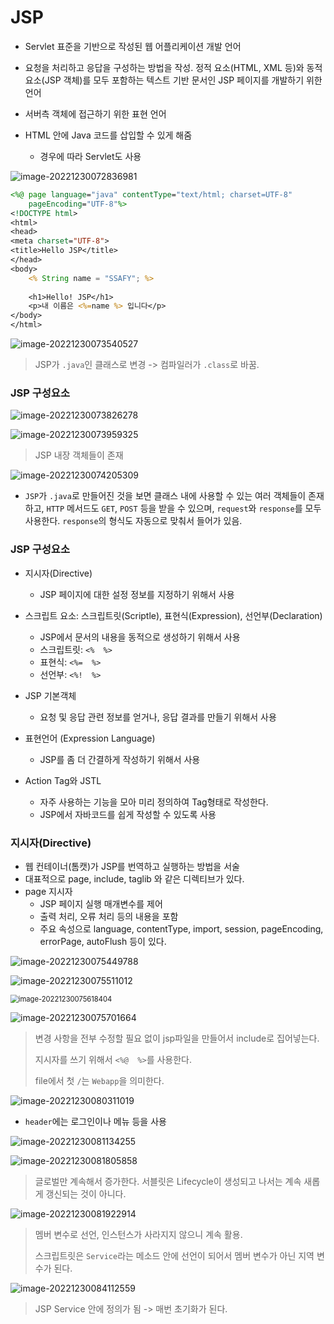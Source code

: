 # JSP

- Servlet 표준을 기반으로 작성된 웹 어플리케이션 개발 언어
- 요청을 처리하고 응답을 구성하는 방법을 작성. 정적 요소(HTML, XML 등)와 동적 요소(JSP 객체)를 모두 포함하는 텍스트 기반 문서인 JSP 페이지를 개발하기 위한 언어
- 서버측 객체에 접근하기 위한 표현 언어

- HTML 안에 Java 코드를 삽입할 수 있게 해줌
  - 경우에 따라 Servlet도 사용

![image-20221230072836981](assets/image-20221230072836981.png)

```jsp
<%@ page language="java" contentType="text/html; charset=UTF-8"
    pageEncoding="UTF-8"%>
<!DOCTYPE html>
<html>
<head>
<meta charset="UTF-8">
<title>Hello JSP</title>
</head>
<body>
	<% String name = "SSAFY"; %>
	
	<h1>Hello! JSP</h1>
	<p>내 이름은 <%=name %> 입니다</p>
</body>
</html>
```

![image-20221230073540527](assets/image-20221230073540527.png)

> JSP가 `.java`인 클래스로 변경 -> 컴파일러가 `.class`로 바꿈.

### JSP 구성요소

![image-20221230073826278](assets/image-20221230073826278.png)

![image-20221230073959325](assets/image-20221230073959325.png)

> JSP 내장 객체들이 존재

![image-20221230074205309](assets/image-20221230074205309.png)

- `JSP`가 `.java`로 만들어진 것을 보면 클래스 내에 사용할 수 있는 여러 객체들이 존재하고, `HTTP` 메서드도 `GET`, `POST` 등을 받을 수 있으며, `request`와 `response`를 모두 사용한다. `response`의 형식도 자동으로 맞춰서 들어가 있음.



### JSP 구성요소

- 지시자(Directive)
  - JSP 페이지에 대한 설정 정보를 지정하기 위해서 사용
- 스크립트 요소: 스크립트릿(Scriptle), 표현식(Expression), 선언부(Declaration)
  - JSP에서 문서의 내용을 동적으로 생성하기 위해서 사용
  - 스크립트릿: `<%  %>`
  - 표현식: `<%=  %>`
  - 선언부: `<%!  %>`
- JSP 기본객체
  - 요청 및 응답 관련 정보를 얻거나, 응답 결과를 만들기 위해서 사용

- 표현언어 (Expression Language)
  - JSP를 좀 더 간결하게 작성하기 위해서 사용
- Action Tag와 JSTL
  - 자주 사용하는 기능을 모아 미리 정의하여 Tag형태로 작성한다.
  - JSP에서 자바코드를 쉽게 작성할 수 있도록 사용



### 지시자(Directive)

- 웹 컨테이너(톰캣)가 JSP를 번역하고 실행하는 방법을 서술
- 대표적으로 page, include, taglib 와 같은 디렉티브가 있다.
- page 지시자
  - JSP 페이지 실행 매개변수를 제어
  - 출력 처리, 오류 처리 등의 내용을 포함
  - 주요 속성으로 language, contentType, import, session, pageEncoding, errorPage, autoFlush 등이 있다.

![image-20221230075449788](assets/image-20221230075449788.png)

![image-20221230075511012](assets/image-20221230075511012.png)

<img src="assets/image-20221230075618404.png" alt="image-20221230075618404" style="zoom:80%;" />

![image-20221230075701664](assets/image-20221230075701664.png)

> 변경 사항을 전부 수정할 필요 없이 jsp파일을 만들어서 include로 집어넣는다.
>
> 지시자를 쓰기 위해서 `<%@  %>`를 사용한다.
>
> file에서 첫 `/`는 `Webapp`을 의미한다.

![image-20221230080311019](assets/image-20221230080311019.png)

- `header`에는 로그인이나 메뉴 등을 사용

![image-20221230081134255](assets/image-20221230081134255.png)

![image-20221230081805858](assets/image-20221230081805858.png)

> 글로벌만 계속해서 증가한다. 서블릿은 Lifecycle이 생성되고 나서는 계속 새롭게 갱신되는 것이 아니다.

![image-20221230081922914](assets/image-20221230081922914.png)

> 멤버 변수로 선언, 인스턴스가 사라지지 않으니 계속 활용.
>
> 스크립트릿은 `Service`라는 메소드 안에 선언이 되어서 멤버 변수가 아닌 지역 변수가 된다.

![image-20221230084112559](assets/image-20221230084112559.png)

> JSP Service 안에 정의가 됨 -> 매번 초기화가 된다.

